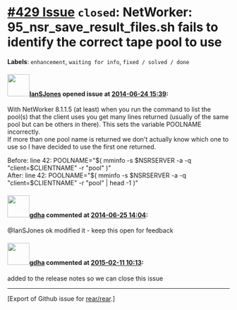 [\#429 Issue](https://github.com/rear/rear/issues/429) `closed`: NetWorker: 95\_nsr\_save\_result\_files.sh fails to identify the correct tape pool to use
==========================================================================================================================================================

**Labels**: `enhancement`, `waiting for info`, `fixed / solved / done`

#### <img src="https://avatars.githubusercontent.com/u/7902941?v=4" width="50">[IanSJones](https://github.com/IanSJones) opened issue at [2014-06-24 15:39](https://github.com/rear/rear/issues/429):

With NetWorker 8.1.1.5 (at least) when you run the command to list the
pool(s) that the client uses you get many lines returned (usually of the
same pool but can be others in there). This sets the variable POOLNAME
incorrectly.  
If more than one pool name is returned we don't actually know which one
to use so I have decided to use the first one returned.

Before: line 42: POOLNAME="$( mminfo -s $NSRSERVER -a -q
"client=$CLIENTNAME" -r "pool" )"  
After: line 42: POOLNAME="$( mminfo -s $NSRSERVER -a -q
"client=$CLIENTNAME" -r "pool" | head -1 )"

#### <img src="https://avatars.githubusercontent.com/u/888633?u=cdaeb31efcc0048d3619651aa18dd4b76e636b21&v=4" width="50">[gdha](https://github.com/gdha) commented at [2014-06-25 14:04](https://github.com/rear/rear/issues/429#issuecomment-47104713):

@IanSJones ok modified it - keep this open for feedback

#### <img src="https://avatars.githubusercontent.com/u/888633?u=cdaeb31efcc0048d3619651aa18dd4b76e636b21&v=4" width="50">[gdha](https://github.com/gdha) commented at [2015-02-11 10:13](https://github.com/rear/rear/issues/429#issuecomment-73858783):

added to the release notes so we can close this issue

------------------------------------------------------------------------

\[Export of Github issue for
[rear/rear](https://github.com/rear/rear).\]
